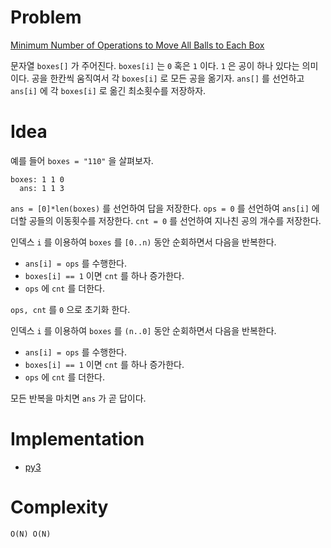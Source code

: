 # Problem

[Minimum Number of Operations to Move All Balls to Each Box](https://leetcode.com/problems/minimum-number-of-operations-to-move-all-balls-to-each-box/)

문자열 `boxes[]` 가 주어진다. `boxes[i]` 는 `0` 혹은 `1` 이다. `1` 은
공이 하나 있다는 의미이다. 공을 한칸씩 움직여서 각 `boxes[i]` 로 모든
공을 옮기자. `ans[]` 를 선언하고 `ans[i]` 에 각 `boxes[i]` 로 옮긴
최소횟수를 저장하자.

# Idea

예를 들어 `boxes = "110"` 을 살펴보자.

```
boxes: 1 1 0
  ans: 1 1 3
```

`ans = [0]*len(boxes)` 를 선언하여 답을 저장한다. `ops = 0` 를
선언하여 `ans[i]` 에 더할 공들의 이동횟수를 저장한다. `cnt = 0` 를
선언하여 지나친 공의 개수를 저장한다.

인덱스 `i` 를 이용하여 `boxes` 를 `[0..n)` 동안 순회하면서 다음을
반복한다.

* `ans[i] = ops` 를 수행한다.
* `boxes[i] == 1` 이면 `cnt` 를 하나 증가한다.
* `ops` 에 `cnt` 를 더한다.

`ops, cnt` 를 `0` 으로 초기화 한다.

인덱스 `i` 를 이용하여 `boxes` 를 `(n..0]` 동안 순회하면서
다음을 반복한다.

* `ans[i] = ops` 를 수행한다.
* `boxes[i] == 1` 이면 `cnt` 를 하나 증가한다.
* `ops` 에 `cnt` 를 더한다.

모든 반복을 마치면 `ans` 가 곧 답이다.

# Implementation

* [py3](a.py)

# Complexity

```
O(N) O(N)
```
